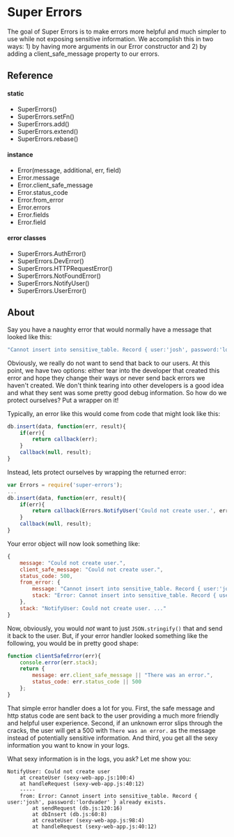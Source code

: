 # Super Errors

The goal of Super Errors is to make errors more helpful and much simpler to use while not exposing sensitive information. We accomplish this in two ways: 1) by having more arguments in our Error constructor and 2) by adding a client_safe_message property to our errors.

## Reference

#### static
- SuperErrors()
- SuperErrors.setFn()
- SuperErrors.add()
- SuperErrors.extend()
- SuperErrors.rebase()

#### instance
- Error(message, additional, err, field)
- Error.message
- Error.client_safe_message
- Error.status_code
- Error.from_error
- Error.errors
- Error.fields
- Error.field

#### error classes
- SuperErrors.AuthError()
- SuperErrors.DevError()
- SuperErrors.HTTPRequestError()
- SuperErrors.NotFoundError()
- SuperErrors.NotifyUser()
- SuperErrors.UserError()

## About

Say you have a naughty error that would normally have a message that looked like this:

```javascript
"Cannot insert into sensitive_table. Record { user:'josh', password:'lordvader' } already exists."
```

Obviously, we really do not want to send that back to our users. At this point, we have two options: either tear into the developer that created this error and hope they change their ways or never send back errors we haven't created. We don't think tearing into other developers is a good idea and what they sent was some pretty good debug information. So how do we protect ourselves? Put a wrapper on it!

Typically, an error like this would come from code that might look like this:

```javascript
db.insert(data, function(err, result){
    if(err){
        return callback(err);
    }
    callback(null, result);
}
```

Instead, lets protect ourselves by wrapping the returned error:

```javascript
var Errors = require('super-errors');
...
db.insert(data, function(err, result){
    if(err){
        return callback(Errors.NotifyUser('Could not create user.', err));
    }
    callback(null, result);
}
```

Your error object will now look something like:

```javascript
{
    message: "Could not create user.",
    client_safe_message: "Could not create user.",
    status_code: 500,
    from_error: {
        message: "Cannot insert into sensitive_table. Record { user:'josh', password:'lordvader' } already exists.",
        stack: "Error: Cannot insert into sensitive_table. Record { user:'josh', password:'lordvader' } already exists. ..."
    },
    stack: "NotifyUser: Could not create user. ..."
}
```

Now, obviously, you would *not* want to just `JSON.stringify()` that and send it back to the user. But, if your error handler looked something like the following, you would be in pretty good shape:

```javascript
function clientSafeError(err){
    console.error(err.stack);
    return {
        message: err.client_safe_message || "There was an error.",
        status_code: err.status_code || 500
    };
}
```

That simple error handler does a lot for you. First, the safe message and http status code are sent back to the user providing a much more friendly and helpful user experience. Second, if an unknown error slips through the cracks, the user will get a 500 with `There was an error.` as the message instead of potentially sensitive information. And third, you get all the sexy information you want to know in your logs.

What sexy information is in the logs, you ask? Let me show you:

```
NotifyUser: Could not create user
    at createUser (sexy-web-app.js:100:4)
    at handleRequest (sexy-web-app.js:40:12)
    -----
    from: Error: Cannot insert into sensitive_table. Record { user:'josh', password:'lordvader' } already exists.
        at sendRequest (db.js:120:16)
        at dbInsert (db.js:60:8)
        at createUser (sexy-web-app.js:98:4)
        at handleRequest (sexy-web-app.js:40:12)
```
